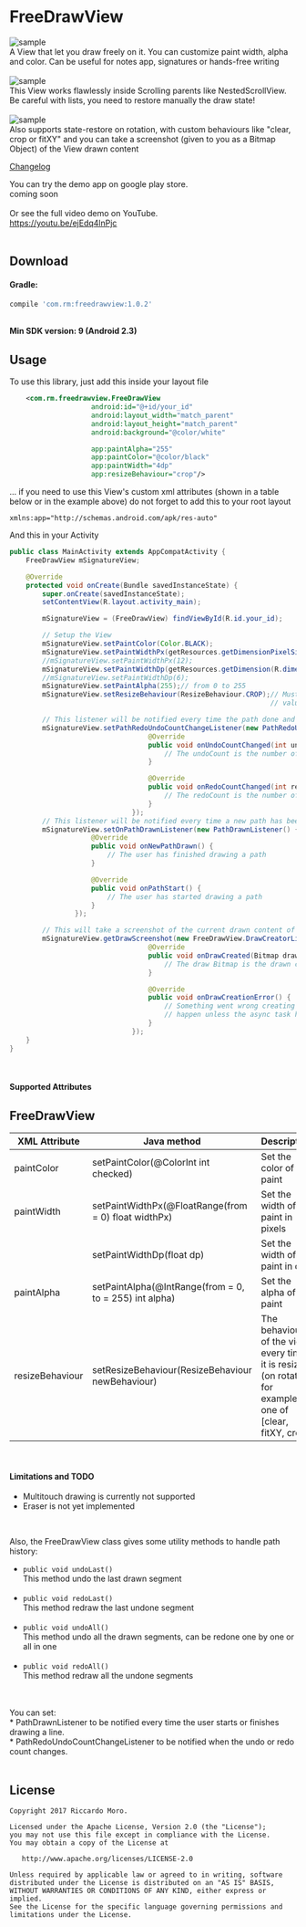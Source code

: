 FreeDrawView
======

<img src="sample.gif" title="sample" /> <br />
A View that let you draw freely on it. You can customize paint width, alpha and color. Can be useful for notes app, signatures or hands-free writing<br /><br />
<img src="sample_scrollable.gif" title="sample" /> <br />
This View works flawlessly inside Scrolling parents like NestedScrollView. Be careful with lists, you need to restore manually the draw state!<br /><br />
<img src="sample_rotation.gif" title="sample" /> <br />
Also supports state-restore on rotation, with custom behaviours like "clear, crop or fitXY" and you can take a screenshot (given to you as a Bitmap Object) of the View drawn content<br />

[Changelog](CHANGELOG.md)<br />

You can try the demo app on google play store. <br />
coming soon <br /> <br />
Or see the full video demo on YouTube. <br />
https://youtu.be/ejEdq4lnPjc <br /> <br />

Download
------
#### Gradle:
```groovy
compile 'com.rm:freedrawview:1.0.2'
```

<br />
<b>Min SDK version: 9 (Android 2.3) </b>
<br />

## Usage

To use this library, just add this inside your layout file

```xml
    <com.rm.freedrawview.FreeDrawView
                    android:id="@+id/your_id"
                    android:layout_width="match_parent"
                    android:layout_height="match_parent"
                    android:background="@color/white"

                    app:paintAlpha="255"
                    app:paintColor="@color/black"
                    app:paintWidth="4dp"
                    app:resizeBehaviour="crop"/>
```

... if you need to use this View's custom xml attributes (shown in a table below or in the example above) do not forget to add this to your root layout
```
xmlns:app="http://schemas.android.com/apk/res-auto"
```

And this in your Activity
```java
public class MainActivity extends AppCompatActivity {
    FreeDrawView mSignatureView;

    @Override
    protected void onCreate(Bundle savedInstanceState) {
        super.onCreate(savedInstanceState);
        setContentView(R.layout.activity_main);

        mSignatureView = (FreeDrawView) findViewById(R.id.your_id);

        // Setup the View
        mSignatureView.setPaintColor(Color.BLACK);
        mSignatureView.setPaintWidthPx(getResources.getDimensionPixelSize(R.dimen.paint_width));
        //mSignatureView.setPaintWidthPx(12);
        mSignatureView.setPaintWidthDp(getResources.getDimension(R.dimen.paint_width));
        //mSignatureView.setPaintWidthDp(6);
        mSignatureView.setPaintAlpha(255);// from 0 to 255
        mSignatureView.setResizeBehaviour(ResizeBehaviour.CROP);// Must be one of ResizeBehaviour
                                                                // values;

        // This listener will be notified every time the path done and undone count changes
        mSignatureView.setPathRedoUndoCountChangeListener(new PathRedoUndoCountChangeListener() {
                                  @Override
                                  public void onUndoCountChanged(int undoCount) {
                                      // The undoCount is the number of the paths that can be undone
                                  }

                                  @Override
                                  public void onRedoCountChanged(int redoCount) {
                                      // The redoCount is the number of path removed that can be redrawn
                                  }
                              });
        // This listener will be notified every time a new path has been drawn
        mSignatureView.setOnPathDrawnListener(new PathDrawnListener() {
                    @Override
                    public void onNewPathDrawn() {
                        // The user has finished drawing a path
                    }

                    @Override
                    public void onPathStart() {
                        // The user has started drawing a path
                    }
                });

        // This will take a screenshot of the current drawn content of the view
        mSignatureView.getDrawScreenshot(new FreeDrawView.DrawCreatorListener() {
                                  @Override
                                  public void onDrawCreated(Bitmap draw) {
                                      // The draw Bitmap is the drawn content of the View
                                  }

                                  @Override
                                  public void onDrawCreationError() {
                                      // Something went wrong creating the bitmap, should never
                                      // happen unless the async task has been canceled
                                  }
                              });
    }
}
```

<br />

#### Supported Attributes
FreeDrawView
------
| XML Attribute                 | Java method                                                     	| Description                                                                                                     	| Default value                                      	                                        |
|-------------------------	    |-----------------------------------------------------------------	|-----------------------------------------------------------------------------------------------------------------	|---------------------------------------------------------------------------------------------  |
| paintColor                  	| setPaintColor(@ColorInt int checked)                              | Set the color of the paint                                                                                      	| Color.BLACK                                              	                                    |
| paintWidth                  	| setPaintWidthPx(@FloatRange(from = 0) float widthPx)              | Set the width of the paint in pixels 	                                                                            | 4dp                                               	                                        |
|                       	    | setPaintWidthDp(float dp)                                        	| Set the width of the paint in dp                                                                                  | 4dp                                                	                                        |
| paintAlpha            	    | setPaintAlpha(@IntRange(from = 0, to = 255) int alpha)            | Set the alpha of the paint                                                                                       	| 255                                                	                                        |
| resizeBehaviour        	    | setResizeBehaviour(ResizeBehaviour newBehaviour)                	| The behaviour of the view every time it is resized (on rotation for example) one of [clear, fitXY, crop]          | ResizeBehaviour.CROP                          	                                            |

<br />

#### Limitations and TODO
* Multitouch drawing is currently not supported <br />
* Eraser is not yet implemented <br />

<br />

Also, the FreeDrawView class gives some utility methods to handle path history: <br />
* ```public void undoLast()``` <br />
    This method undo the last drawn segment <br /> <br />
* ```public void redoLast()``` <br />
    This method redraw the last undone segment  <br /> <br />
* ```public void undoAll()``` <br />
    This method undo all the drawn segments, can be redone one by one or all in one <br /> <br />
* ```public void redoAll()``` <br />
    This method redraw all the undone segments <br /> <br />

<br />
You can set: <br/>
* PathDrawnListener to be notified every time the user starts or finishes drawing a line. <br />
* PathRedoUndoCountChangeListener to be notified when the undo or redo count changes. <br />
<br />

License
--------

    Copyright 2017 Riccardo Moro.

    Licensed under the Apache License, Version 2.0 (the "License");
    you may not use this file except in compliance with the License.
    You may obtain a copy of the License at

       http://www.apache.org/licenses/LICENSE-2.0

    Unless required by applicable law or agreed to in writing, software
    distributed under the License is distributed on an "AS IS" BASIS,
    WITHOUT WARRANTIES OR CONDITIONS OF ANY KIND, either express or implied.
    See the License for the specific language governing permissions and
    limitations under the License.
